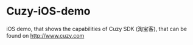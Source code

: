 Cuzy-iOS-demo
=============

iOS demo, that shows the capabilities of Cuzy SDK (淘宝客), that can be found on http://www.cuzy.com

